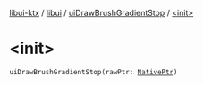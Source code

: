 [libui-ktx](../../index.md) / [libui](../index.md) / [uiDrawBrushGradientStop](index.md) / [&lt;init&gt;](./-init-.md)

# &lt;init&gt;

`uiDrawBrushGradientStop(rawPtr: `[`NativePtr`](../../kotlinx.cinterop/-native-ptr.md)`)`